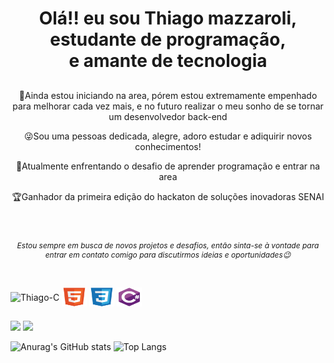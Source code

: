 
<h1 align="center">Olá!! eu sou Thiago mazzaroli, estudante de programação, <br> e amante de tecnologia</h1>

##

<p align="center">🚀Ainda estou iniciando na area, pórem estou extremamente empenhado para melhorar cada vez mais, e no futuro realizar o meu sonho de se tornar um desenvolvedor back-end</p>

<p align="center">😜Sou uma pessoas dedicada, alegre, adoro estudar e adiquirir novos conhecimentos! </p>

<p align="center">🧠Atualmente enfrentando o desafio de aprender programação e entrar na area </p>

<p align="center">🏆Ganhador da primeira edição do hackaton de soluções inovadoras SENAI </p>

###

<br clear="both">
<h6 align="center" style="font-size: 12px;">
 Estou sempre em busca de novos projetos e desafios, então sinta-se à vontade para entrar em contato comigo para discutirmos ideias e oportunidades😉
</h6>
  


  <div style="display: inline_block"><br>
  <img align="center" alt="Thiago-C" height="30" width="40" src="https://cdn.jsdelivr.net/gh/devicons/devicon/icons/c/c-original.svg">
  <img align="center" alt="Thiago-HTML" height="30" width="40" src="https://raw.githubusercontent.com/devicons/devicon/master/icons/html5/html5-original.svg">
  <img align="center" alt="Thiago-CSS" height="30" width="40" src="https://raw.githubusercontent.com/devicons/devicon/master/icons/css3/css3-original.svg">
  <img align="center" alt="Thiago-Csharp" height="30" width="40" src="https://raw.githubusercontent.com/devicons/devicon/master/icons/csharp/csharp-original.svg">

###

<a href = "mailto:thiagomazzaroli63@gmail.com"><img src="https://img.shields.io/badge/-Gmail-%23333?style=for-the-badge&logo=gmail&logoColor=white" target="_blank"></a>
  <a href="https://www.linkedin.com/in/thiago-mazzaroli-13b8a72a2/" target="_blank"><img src="https://img.shields.io/badge/-LinkedIn-%230077B5?style=for-the-badge&logo=linkedin&logoColor=white" target="_blank"></a> 
  

  ![Anurag's GitHub stats](https://github-readme-stats.vercel.app/api?username=ThiagoMazzaroli&show_icons=true&theme=cobalt)
![Top Langs](https://github-readme-stats.vercel.app/api/top-langs/?username=ThiagoMazzaroli&layout=compact&theme=cobalt)

</div>
